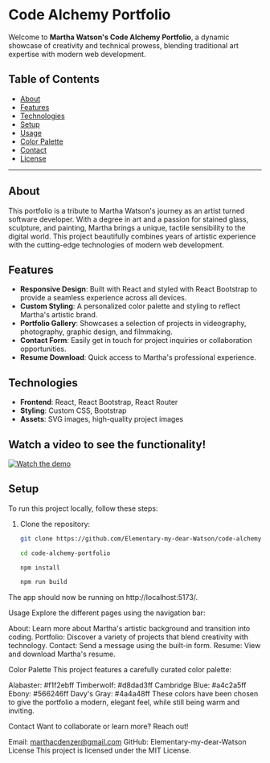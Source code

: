 # Code Alchemy Portfolio

Welcome to **Martha Watson's Code Alchemy Portfolio**, a dynamic showcase of creativity and technical prowess, blending traditional art expertise with modern web development.

## Table of Contents
- [About](#about)
- [Features](#features)
- [Technologies](#technologies)
- [Setup](#setup)
- [Usage](#usage)
- [Color Palette](#color-palette)
- [Contact](#contact)
- [License](#license)

---

## About

This portfolio is a tribute to Martha Watson's journey as an artist turned software developer. With a degree in art and a passion for stained glass, sculpture, and painting, Martha brings a unique, tactile sensibility to the digital world. This project beautifully combines years of artistic experience with the cutting-edge technologies of modern web development.

## Features

- **Responsive Design**: Built with React and styled with React Bootstrap to provide a seamless experience across all devices.
- **Custom Styling**: A personalized color palette and styling to reflect Martha's artistic brand.
- **Portfolio Gallery**: Showcases a selection of projects in videography, photography, graphic design, and filmmaking.
- **Contact Form**: Easily get in touch for project inquiries or collaboration opportunities.
- **Resume Download**: Quick access to Martha's professional experience.

## Technologies

- **Frontend**: React, React Bootstrap, React Router
- **Styling**: Custom CSS, Bootstrap
- **Assets**: SVG images, high-quality project images

## Watch a video to see the functionality!
[![Watch the demo](https://img.youtube.com/vi/YOUR_VIDEO_ID/maxresdefault.jpg)](https://www.youtube.com/watch?v=YOUR_VIDEO_ID)

## Setup

To run this project locally, follow these steps:

1. Clone the repository:
   ```bash
   git clone https://github.com/Elementary-my-dear-Watson/code-alchemy-portfolio.git
    ```

    ```bash
   cd code-alchemy-portfolio
    ```
    
    ```bash
   npm install
    ```

    ```bash
   npm run build
    ```

The app should now be running on http://localhost:5173/.

Usage
Explore the different pages using the navigation bar:

About: Learn more about Martha's artistic background and transition into coding.
Portfolio: Discover a variety of projects that blend creativity with technology.
Contact: Send a message using the built-in form.
Resume: View and download Martha's resume.


Color Palette
This project features a carefully curated color palette:

Alabaster: #f1f2ebff
Timberwolf: #d8dad3ff
Cambridge Blue: #a4c2a5ff
Ebony: #566246ff
Davy's Gray: #4a4a48ff
These colors have been chosen to give the portfolio a modern, elegant feel, while still being warm and inviting.

Contact
Want to collaborate or learn more? Reach out!

Email: marthacdenzer@gmail.com
GitHub: Elementary-my-dear-Watson
License
This project is licensed under the MIT License.